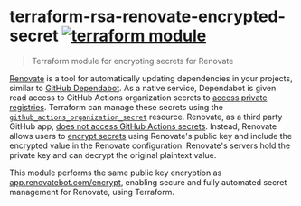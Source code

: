 # terraform-rsa-renovate-encrypted-secret [![terraform module](https://img.shields.io/badge/terraform-module-623CE4)](https://registry.terraform.io/modules/bendrucker/renovate-encrypted-secret/rsa)

> Terraform module for encrypting secrets for Renovate

[Renovate](https://github.com/renovatebot/renovate) is a tool for automatically updating dependencies in your projects, similar to [GitHub Dependabot](https://docs.github.com/en/code-security/supply-chain-security/keeping-your-dependencies-updated-automatically/about-dependabot-version-updates). As a native service, Dependabot is given read access to GitHub Actions organization secrets to [access private registries](https://docs.github.com/en/code-security/supply-chain-security/keeping-your-dependencies-updated-automatically/configuration-options-for-dependency-updates#configuration-options-for-private-registries). Terraform can manage these secrets using the [`github_actions_organization_secret`](https://registry.terraform.io/providers/integrations/github/latest/docs/resources/actions_organization_secret) resource. Renovate, as a third party GitHub app, [does not access GitHub Actions secrets](https://docs.renovatebot.com/private-modules/#access-to-github-actions-secrets). Instead, Renovate allows users to [encrypt secrets](https://docs.renovatebot.com/private-modules/#encrypting-secrets) using Renovate's public key and include the encrypted value in the Renovate configuration. Renovate's servers hold the private key and can decrypt the original plaintext value.

This module performs the same public key encryption as [app.renovatebot.com/encrypt](https://app.renovatebot.com/encrypt), enabling secure and fully automated secret management for Renovate, using Terraform. 
